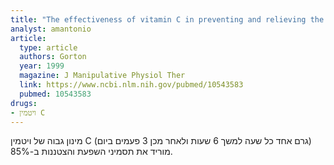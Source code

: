 ```yaml
---
title: "The effectiveness of vitamin C in preventing and relieving the symptoms of virus-induced respiratory infections"
analyst: amantonio
article:
  type: article
  authors: Gorton
  year: 1999
  magazine: J Manipulative Physiol Ther
  link: https://www.ncbi.nlm.nih.gov/pubmed/10543583
  pubmed: 10543583
drugs:
- ויטמין C
---
```


מינון גבוה של ויטמין C (גרם אחד כל שעה למשך 6 שעות ולאחר מכן 3 פעמים ביום) מוריד את תסמיני השפעת והצטננות ב-85%.
